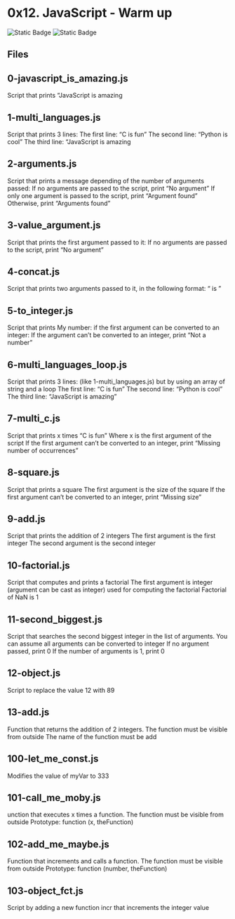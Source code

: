 # 0x12. JavaScript - Warm up

![Static Badge](https://img.shields.io/badge/JavaScript-black?logo=JavaScript&logoColor=%23f7df1e)  ![Static Badge](https://img.shields.io/badge/AbdullahHR10-%230359AE?logo=Github&logoColor=%23000000)

## Files

##  0-javascript_is_amazing.js
Script that prints “JavaScript is amazing
## 1-multi_languages.js
Script that prints 3 lines:
    The first line: “C is fun”
    The second line: “Python is cool”
    The third line: “JavaScript is amazing
## 2-arguments.js
Script that prints a message depending of the number of arguments passed:
If no arguments are passed to the script, print “No argument”
If only one argument is passed to the script, print “Argument found”
Otherwise, print “Arguments found”
## 3-value_argument.js
Script that prints the first argument passed to it:
If no arguments are passed to the script, print “No argument”
## 4-concat.js
Script that prints two arguments passed to it, in the following format: “ is ”
## 5-to_integer.js
Script that prints My number: <first argument converted in integer> if the first argument can be converted to an integer:
If the argument can’t be converted to an integer, print “Not a number”
## 6-multi_languages_loop.js
Script that prints 3 lines: (like 1-multi_languages.js) but by using an array of string and a loop
The first line: “C is fun”
The second line: “Python is cool”
The third line: “JavaScript is amazing”
## 7-multi_c.js
Script that prints x times “C is fun”
Where x is the first argument of the script
If the first argument can’t be converted to an integer, print “Missing number of occurrences”
## 8-square.js
Script that prints a square
The first argument is the size of the square
If the first argument can’t be converted to an integer, print “Missing size”
## 9-add.js
Script that prints the addition of 2 integers
The first argument is the first integer
The second argument is the second integer
## 10-factorial.js
Script that computes and prints a factorial
The first argument is integer (argument can be cast as integer) used for computing the factorial
Factorial of NaN is 1
## 11-second_biggest.js
Script that searches the second biggest integer in the list of arguments.
You can assume all arguments can be converted to integer
If no argument passed, print 0
If the number of arguments is 1, print 0
## 12-object.js
Script to replace the value 12 with 89
## 13-add.js
Function that returns the addition of 2 integers.
The function must be visible from outside
The name of the function must be add
## 100-let_me_const.js
Modifies the value of myVar to 333
## 101-call_me_moby.js
unction that executes x times a function.
The function must be visible from outside
Prototype: function (x, theFunction)
## 102-add_me_maybe.js
Function that increments and calls a function.
The function must be visible from outside
Prototype: function (number, theFunction)
## 103-object_fct.js
Script by adding a new function incr that increments the integer value




